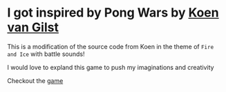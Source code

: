 # I got inspired by Pong Wars by [Koen van Gilst](https://github.com/vnglst/pong-wars)

This is a modification of the source code from Koen in the theme of `Fire and Ice` with battle sounds!

I would love to expland this game to push my imaginations and creativity

Checkout the [game](https://rahulvenugopal.github.io/GoTPongWars/)

